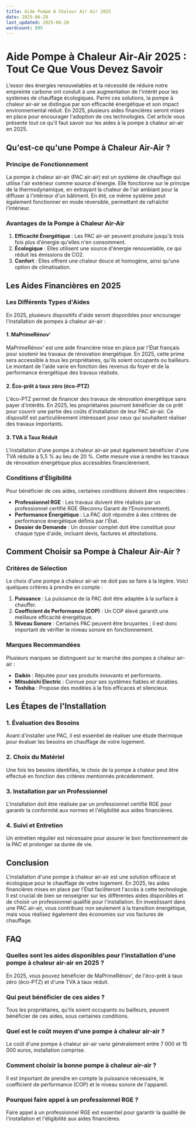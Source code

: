 ```yaml
---
title: Aide Pompe A Chaleur Air Air 2025
date: 2025-06-28
last_updated: 2025-06-28
wordcount: 895
---
```


# Aide Pompe à Chaleur Air-Air 2025 : Tout Ce Que Vous Devez Savoir

L'essor des énergies renouvelables et la nécessité de réduire notre empreinte carbone ont conduit à une augmentation de l'intérêt pour les systèmes de chauffage écologiques. Parmi ces solutions, la pompe à chaleur air-air se distingue par son efficacité énergétique et son impact environnemental réduit. En 2025, plusieurs aides financières seront mises en place pour encourager l'adoption de ces technologies. Cet article vous présente tout ce qu'il faut savoir sur les aides à la pompe à chaleur air-air en 2025.

## Qu'est-ce qu'une Pompe à Chaleur Air-Air ?

### Principe de Fonctionnement

La pompe à chaleur air-air (PAC air-air) est un système de chauffage qui utilise l'air extérieur comme source d'énergie. Elle fonctionne sur le principe de la thermodynamique, en extrayant la chaleur de l'air ambiant pour la diffuser à l'intérieur d'un bâtiment. En été, ce même système peut également fonctionner en mode réversible, permettant de rafraîchir l'intérieur.

### Avantages de la Pompe à Chaleur Air-Air

1. **Efficacité Énergétique** : Les PAC air-air peuvent produire jusqu'à trois fois plus d'énergie qu'elles n'en consomment.
2. **Écologique** : Elles utilisent une source d'énergie renouvelable, ce qui réduit les émissions de CO2.
3. **Confort** : Elles offrent une chaleur douce et homogène, ainsi qu'une option de climatisation.

## Les Aides Financières en 2025

### Les Différents Types d'Aides

En 2025, plusieurs dispositifs d'aide seront disponibles pour encourager l'installation de pompes à chaleur air-air :

#### 1. MaPrimeRénov'

MaPrimeRénov' est une aide financière mise en place par l'État français pour soutenir les travaux de rénovation énergétique. En 2025, cette prime sera accessible à tous les propriétaires, qu'ils soient occupants ou bailleurs. Le montant de l'aide varie en fonction des revenus du foyer et de la performance énergétique des travaux réalisés.

#### 2. Éco-prêt à taux zéro (éco-PTZ)

L'éco-PTZ permet de financer des travaux de rénovation énergétique sans payer d'intérêts. En 2025, les propriétaires pourront bénéficier de ce prêt pour couvrir une partie des coûts d'installation de leur PAC air-air. Ce dispositif est particulièrement intéressant pour ceux qui souhaitent réaliser des travaux importants.

#### 3. TVA à Taux Réduit

L'installation d'une pompe à chaleur air-air peut également bénéficier d'une TVA réduite à 5,5 % au lieu de 20 %. Cette mesure vise à rendre les travaux de rénovation énergétique plus accessibles financièrement.

### Conditions d'Éligibilité

Pour bénéficier de ces aides, certaines conditions doivent être respectées :

- **Professionnel RGE** : Les travaux doivent être réalisés par un professionnel certifié RGE (Reconnu Garant de l’Environnement).
- **Performance Énergétique** : La PAC doit répondre à des critères de performance énergétique définis par l'État.
- **Dossier de Demande** : Un dossier complet doit être constitué pour chaque type d'aide, incluant devis, factures et attestations.

## Comment Choisir sa Pompe à Chaleur Air-Air ?

### Critères de Sélection

Le choix d'une pompe à chaleur air-air ne doit pas se faire à la légère. Voici quelques critères à prendre en compte :

1. **Puissance** : La puissance de la PAC doit être adaptée à la surface à chauffer.
2. **Coefficient de Performance (COP)** : Un COP élevé garantit une meilleure efficacité énergétique.
3. **Niveau Sonore** : Certaines PAC peuvent être bruyantes ; il est donc important de vérifier le niveau sonore en fonctionnement.

### Marques Recommandées

Plusieurs marques se distinguent sur le marché des pompes à chaleur air-air :

- **Daikin** : Réputée pour ses produits innovants et performants.
- **Mitsubishi Electric** : Connue pour ses systèmes fiables et durables.
- **Toshiba** : Propose des modèles à la fois efficaces et silencieux.

## Les Étapes de l'Installation

### 1. Évaluation des Besoins

Avant d'installer une PAC, il est essentiel de réaliser une étude thermique pour évaluer les besoins en chauffage de votre logement.

### 2. Choix du Matériel

Une fois les besoins identifiés, le choix de la pompe à chaleur peut être effectué en fonction des critères mentionnés précédemment.

### 3. Installation par un Professionnel

L'installation doit être réalisée par un professionnel certifié RGE pour garantir la conformité aux normes et l'éligibilité aux aides financières.

### 4. Suivi et Entretien

Un entretien régulier est nécessaire pour assurer le bon fonctionnement de la PAC et prolonger sa durée de vie.

## Conclusion

L'installation d'une pompe à chaleur air-air est une solution efficace et écologique pour le chauffage de votre logement. En 2025, les aides financières mises en place par l'État faciliteront l'accès à cette technologie. Il est crucial de bien se renseigner sur les différentes aides disponibles et de choisir un professionnel qualifié pour l'installation. En investissant dans une PAC air-air, vous contribuez non seulement à la transition énergétique, mais vous réalisez également des économies sur vos factures de chauffage.

## FAQ

### Quelles sont les aides disponibles pour l'installation d'une pompe à chaleur air-air en 2025 ?

En 2025, vous pouvez bénéficier de MaPrimeRénov', de l'éco-prêt à taux zéro (éco-PTZ) et d'une TVA à taux réduit.

### Qui peut bénéficier de ces aides ?

Tous les propriétaires, qu'ils soient occupants ou bailleurs, peuvent bénéficier de ces aides, sous certaines conditions.

### Quel est le coût moyen d'une pompe à chaleur air-air ?

Le coût d'une pompe à chaleur air-air varie généralement entre 7 000 et 15 000 euros, installation comprise.

### Comment choisir la bonne pompe à chaleur air-air ?

Il est important de prendre en compte la puissance nécessaire, le coefficient de performance (COP) et le niveau sonore de l'appareil.

### Pourquoi faire appel à un professionnel RGE ?

Faire appel à un professionnel RGE est essentiel pour garantir la qualité de l'installation et l'éligibilité aux aides financières.